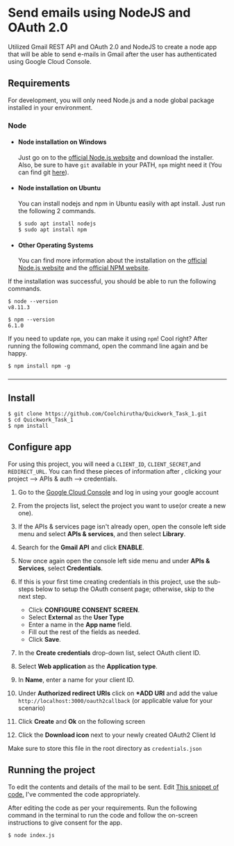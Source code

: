 # Send emails using NodeJS and OAuth 2.0

Utilized Gmail REST API and OAuth 2.0 and NodeJS to create a node app that will be able to send e-mails in Gmail after the user has authenticated using Google Cloud Console.

<!-- ## Problem Statement
Build an API in NodeJS using express to send emails using the Gmail REST API.
Your application should -

1. Obtain a Gmail user's credentials using OAuth 2.0. The OAuth 2.0 process should be initiated by an API call to your server.
2. Store the obtained credentials in a file.
3. Have an API endpoint to execute send email using the credentials previously stored.
4. Include appropriate comments in your code on how to use the APIs written by you.
5. Upload the server code to your Github and share the repository link with us. There is no need for a visual interface, only the server code is needed. -->

## Requirements

For development, you will only need Node.js and a node global package installed in your environment.

### Node

- #### Node installation on Windows

  Just go on to the [official Node.js website](https://nodejs.org/) and download the installer.
  Also, be sure to have `git` available in your PATH, `npm` might need it (You can find git [here](https://git-scm.com/)).

- #### Node installation on Ubuntu

  You can install nodejs and npm in Ubuntu easily with apt install. Just run the following 2 commands.

      $ sudo apt install nodejs
      $ sudo apt install npm

- #### Other Operating Systems
  You can find more information about the installation on the [official Node.js website](https://nodejs.org/) and the [official NPM website](https://npmjs.org/).

If the installation was successful, you should be able to run the following commands.

    $ node --version
    v8.11.3

    $ npm --version
    6.1.0

If you need to update `npm`, you can make it using `npm`! Cool right? After running the following command, open the command line again and be happy.

    $ npm install npm -g

###

---

## Install

    $ git clone https://github.com/Coolchirutha/Quickwork_Task_1.git
    $ cd Quickwork_Task_1
    $ npm install

## Configure app

For using this project, you will need a `CLIENT_ID`, `CLIENT_SECRET`,and `REDIRECT_URL`. You can find these pieces of information after , clicking your project --> APIs & auth --> credentials.

1. Go to the [Google Cloud Console](http://console.cloud.google.com/) and log in using your google account

2. From the projects list, select the project you want to use(or create a new one).

3. If the APIs & services page isn't already open, open the console left side menu and select **APIs & services**, and then select **Library**.

4. Search for the **Gmail API** and click **ENABLE**.

5. Now once again open the console left side menu and under **APIs & Services**, select **Credentials**.

6. If this is your first time creating credentials in this project, use the sub-steps below to setup the OAuth consent page; otherwise, skip to the next step.

   - Click **CONFIGURE CONSENT SCREEN**.
   - Select **External** as the **User Type**
   - Enter a name in the **App name** field.
   - Fill out the rest of the fields as needed.
   - Click **Save**.

7. In the **Create credentials** drop-down list, select OAuth client ID.

8. Select **Web application** as the **Application type**.

9. In **Name**, enter a name for your client ID.

10. Under **Authorized redirect URIs** click on **\*ADD URI** and add the value `http://localhost:3000/oauth2callback` (or applicable value for your scenario)

11. Click **Create** and **Ok** on the following screen

12. Click the **Download icon** next to your newly created OAuth2 Client Id

Make sure to store this file in the root directory as `credentials.json`

## Running the project

To edit the contents and details of the mail to be sent. Edit
[This snippet of code.](https://github.com/Coolchirutha/Quickwork_Task_1/blob/e56886a2df2346613632cc0a60548222dff53fad/index.js#L135-L138) I've commented the code appropriately.

After editing the code as per your requirements. Run the following command in the terminal to run the code and follow the on-screen instructions to give consent for the app.

    $ node index.js
